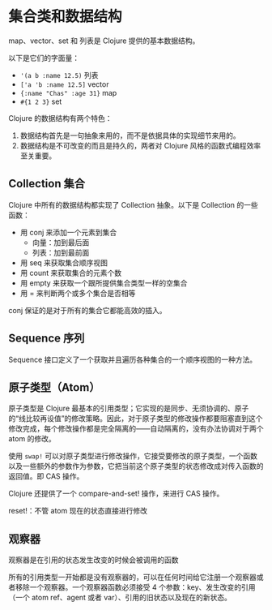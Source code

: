 # 集合类和数据结构

map、vector、set 和 列表是 Clojure 提供的基本数据结构。

以下是它们的字面量：

* `'(a b :name 12.5)` 列表
* `['a 'b :name 12.5]`  vector
* `{:name "Chas" :age 31}`  map
* `#{1 2 3}`  set

Clojure 的数据结构有两个特色：
1. 数据结构首先是一句抽象来用的，而不是依据具体的实现细节来用的。
2. 数据结构是不可改变的而且是持久的，两者对 Clojure 风格的函数式编程效率至关重要。

## Collection 集合

Clojure 中所有的数据结构都实现了 Collection 抽象。以下是 Collection 的一些函数：

* 用 conj 来添加一个元素到集合
  * 向量：加到最后面
  * 列表：加到最前面
* 用 seq 来获取集合顺序视图
* 用 count 来获取集合的元素个数
* 用 empty 来获取一个跟所提供集合类型一样的空集合
* 用 = 来判断两个或多个集合是否相等

conj 保证的是对于所有的集合它都能高效的插入。

## Sequence 序列

Sequence 接口定义了一个获取并且遍历各种集合的一个顺序视图的一种方法。

## 原子类型（Atom）

原子类型是 Clojure 最基本的引用类型；它实现的是同步、无须协调的、原子的“线比较再设值”的修改策略。因此，对于原子类型的修改操作都要阻塞直到这个修改完成，每个修改操作都是完全隔离的——自动隔离的，没有办法协调对于两个 atom 的修改。

使用 `swap!` 可以对原子类型进行修改操作，它接受要修改的原子类型，一个函数以及一些额外的参数作为参数，它把当前这个原子类型的状态修改成对传入函数的返回值。即 CAS 操作。

Clojure 还提供了一个 compare-and-set! 操作，来进行 CAS 操作。

reset!：不管 atom 现在的状态直接进行修改

## 观察器

观察器是在引用的状态发生改变的时候会被调用的函数

所有的引用类型一开始都是没有观察器的，可以在任何时间给它注册一个观察器或者移除一个观察器。一个观察器函数必须接受 4 个参数：key、发生改变的引用（一个 atom ref、agent 或者 var）、引用的旧状态以及现在的新状态。
